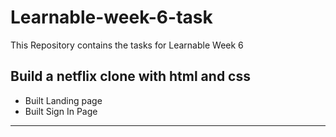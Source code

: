 # Learnable-week-6-task

This Repository contains the tasks for Learnable Week 6

## Build a netflix clone with html and css

- Built Landing page
- Built Sign In Page

---
